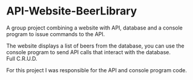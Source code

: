 # API-Website-BeerLibrary
A group project combining a website with API, database and a console program to issue commands to the API.   

The website displays a list of beers from the database, you can use the console program to send API calls that interact with the database.   
Full C.R.U.D.    

For this project I was responsible for the API and console program code.
